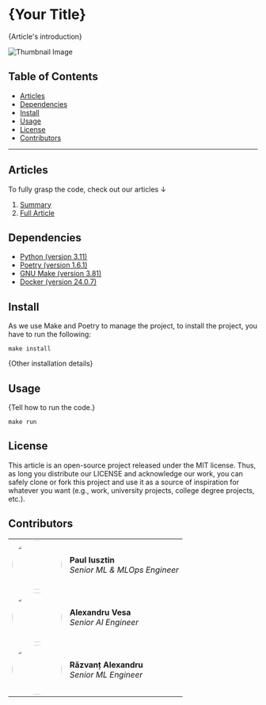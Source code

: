 # {Your Title}

{Article's introduction}

![Thumbnail Image]()

## Table of Contents

- [Articles](#articles)
- [Dependencies](#dependencies)
- [Install](#install)
- [Usage](#usage)
- [License](#license)
- [Contributors](#contributors)

------

## Articles

To fully grasp the code, check out our articles ↓

1. [Summary]()
2. [Full Article]()

## Dependencies

- [Python (version 3.11)](https://www.python.org/downloads/)
- [Poetry (version 1.6.1)](https://python-poetry.org/)
- [GNU Make (version 3.81)](https://www.gnu.org/software/make/)
- [Docker (version 24.0.7)](https://www.docker.com/)

## Install

As we use Make and Poetry to manage the project, to install the project, you have to run the following:
```shell
make install
```

{Other installation details}

## Usage

{Tell how to run the code.}

```shell
make run
```

## License

This article is an open-source project released under the MIT license. Thus, as long you distribute our LICENSE and acknowledge our work, you can safely clone or fork this project and use it as a source of inspiration for whatever you want (e.g., work, university projects, college degree projects, etc.).

## Contributors

<table>
  <tr>
    <td><img src="https://github.com/iusztinpaul.png" width="100" style="border-radius:50%;"/></td>
    <td>
      <strong>Paul Iusztin</strong><br />
      <i>Senior ML & MLOps Engineer</i>
    </td>
  </tr>
  <tr>
    <td><img src="https://github.com/alexandruvesa.png" width="100" style="border-radius:50%;"/></td>
    <td>
      <strong>Alexandru Vesa</strong><br />
      <i>Senior AI Engineer</i>
    </td>
  </tr>
  <tr>
    <td><img src="https://github.com/Joywalker.png" width="100" style="border-radius:50%;"/></td>
    <td>
      <strong>Răzvanț Alexandru</strong><br />
      <i>Senior ML Engineer</i>
    </td>
  </tr>
</table>